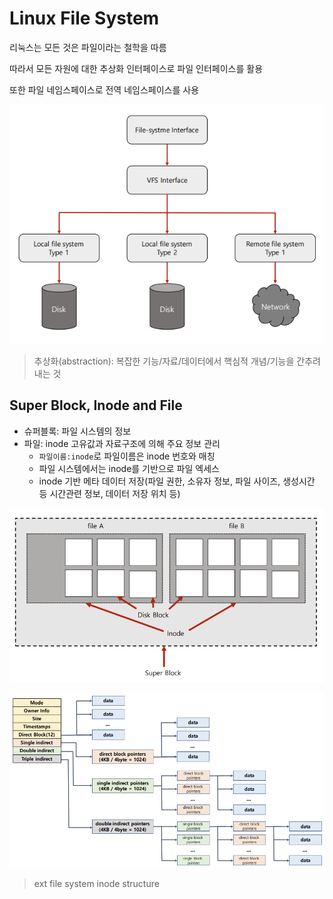 # Linux File System

 리눅스는 모든 것은 파일이라는 철학을 따름

따라서 모든 자원에 대한 추상화 인터페이스로 파일 인터페이스를 활용

또한 파일 네임스페이스로 전역 네임스페이스를 사용

![virtual file system](../images/ch3-6_virtual_file_system.png)

> 추상화(abstraction): 복잡한 기능/자료/데이터에서 핵심적 개념/기능을 간추려 내는 것



## Super Block, Inode and File

- 슈퍼블록: 파일 시스템의 정보
- 파일: inode 고유값과 자료구조에 의해 주요 정보 관리
  - `파일이름:inode`로 파일이름은 inode 번호와 매칭
  - 파일 시스템에서는 inode를 기반으로 파일 엑세스
  - inode 기반 메타 데이터 저장(파일 권한, 소유자 정보, 파일 사이즈, 생성시간 등 시간관련 정보, 데이터 저장 위치 등)

![inode file system](../images/ch3-6_inode_file_system.png)

![ext file system](../images/ch3-6_ext_file_system.png)

> ext file system inode structure